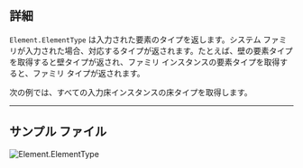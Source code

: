 ## 詳細
`Element.ElementType` は入力された要素のタイプを返します。システム ファミリが入力された場合、対応するタイプが返されます。たとえば、壁の要素タイプを取得すると壁タイプが返され、ファミリ インスタンスの要素タイプを取得すると、ファミリ タイプが返されます。

次の例では、すべての入力床インスタンスの床タイプを取得します。
___
## サンプル ファイル

![Element.ElementType](./Revit.Elements.Element.ElementType_img.jpg)
